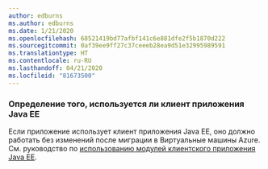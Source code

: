 ```yaml
---
author: edburns
ms.author: edburns
ms.date: 1/21/2020
ms.openlocfilehash: 68521419bd77afbf141c6e881dfe2f5b1870d222
ms.sourcegitcommit: 0af39ee9ff27c37ceeeb28ea9d51e32995989591
ms.translationtype: HT
ms.contentlocale: ru-RU
ms.lasthandoff: 04/21/2020
ms.locfileid: "81673500"
---
```

### <a name="determine-whether-the-java-ee-application-client-feature-is-used"></a>Определение того, используется ли клиент приложения Java EE

Если приложение использует клиент приложения Java EE, оно должно работать без изменений после миграции в Виртуальные машины Azure. См. руководство по [использованию модулей клиентского приложения Java EE](https://docs.oracle.com/en/middleware/fusion-middleware/weblogic-server/12.2.1.4/saclt/modules.html).
